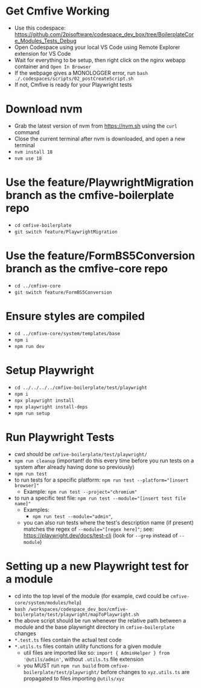 # Get Cmfive Working

- Use this codespace: https://github.com/2pisoftware/codespace_dev_box/tree/BoilerplateCore_Modules_Tests_Debug
- Open Codespace using your local VS Code using Remote Explorer extension for VS Code
- Wait for everything to be setup, then right click on the nginx webapp container and `Open In Browser`
- If the webpage gives a MONOLOGGER error, run `bash ./.codespaces/scripts/02_postCreateScript.sh`
- If not, Cmfive is ready for your Playwright tests

# Download nvm

- Grab the latest version of nvm from https://nvm.sh using the `curl` command
- Close the current terminal after nvm is downloaded, and open a new terminal
- `nvm install 18`
- `nvm use 18`

# Use the feature/PlaywrightMigration branch as the cmfive-boilerplate repo

- `cd cmfive-boilerplate`
- `git switch feature/PlaywrightMigration`

# Use the feature/FormBS5Conversion branch as the cmfive-core repo

- `cd ../cmfive-core`
- `git switch feature/FormBS5Conversion`

# Ensure styles are compiled

- `cd ../cmfive-core/system/templates/base`
- `npm i`
- `npm run dev`

# Setup Playwright

- `cd ../../../../cmfive-boilerplate/test/playwright`
- `npm i`
- `npx playwright install`
- `npx playwright install-deps`
- `npm run setup`

# Run Playwright Tests

- cwd should be `cmfive-boilerplate/test/playwright/`
- `npm run cleanup` (important! do this every time before you run tests on a system after already having done so previously)
- `npm run test`
- to run tests for a specific platform: `npm run test --platform="[insert browser]"`
    - Example: `npm run test --project="chromium"`
- to run a specific test file: `npm run test --module="[insert test file name]"`
    - Examples:
        - `npm run test --module="admin"`,
    - you can also run tests where the test's description name (if present) matches the regex of `--module="[regex here]"`; see: https://playwright.dev/docs/test-cli (look for `--grep` instead of `--module`)

# Setting up a new Playwright test for a module

- cd into the top level of the module (for example, cwd could be `cmfive-core/system/modules/help`)
- `bash /workspaces/codespace_dev_box/cmfive-boilerplate/test/playwright/mapToPlaywright.sh`
- the above script should be run whenever the relative path between a module and the base playwright directory in `cmfive-boilerplate` changes
- `*.test.ts` files contain the actual test code
- `*.utils.ts` files contain utility functions for a given module
    - util files are imported like so: `import { AdminHelper } from '@utils/admin'`, without `.utils.ts` file extension
    - you MUST run `npm run build` from `cmfive-boilerplate/test/playwright/` before changes to `xyz.utils.ts` are propagated to files importing `@utils/xyz`